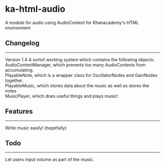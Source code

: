 # ka-html-audio
A module for audio using AudioContext for Khanacademy's HTML environment


<h2>Changelog</h2>
<hr>
Version 1.4
A sortof working system which contains the following objects: <br>
AudioContextManager, which prevents too many AudioContexts from accumulating. <br>
PlayableNote, which is a wrapper class for OscillatorNodes and GainNodes together. <br>
PlayableMusic, which stores data about the music as well as stores the notes <br>
MusicPlayer, which does useful things and plays music! <br>

<h2>Features</h2>
<hr>
Write music easily! (hopefully)

<h2>Todo</h2>
<hr>
Let users input volume as part of the music.
